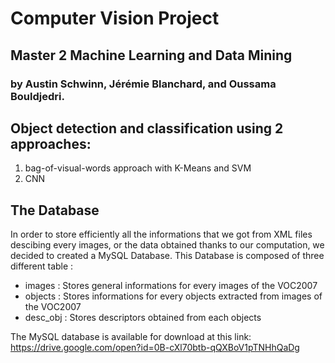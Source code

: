 # Computer Vision Project
## Master 2 Machine Learning and Data Mining
### by Austin Schwinn, Jérémie Blanchard, and Oussama Bouldjedri.


## Object detection and classification using 2 approaches:
1. bag-of-visual-words approach with K-Means and SVM 
2. CNN

## The Database
  In order to store efficiently all the informations that we got from XML files descibing every images, or the data obtained thanks to our computation, we decided to created a MySQL Database.
This Database is composed of three different table : 
* images : Stores general informations for every images of the VOC2007
* objects : Stores informations for every objects extracted from images of the VOC2007
* desc_obj : Stores descriptors obtained from each objects

The MySQL database is available for download at this link:
https://drive.google.com/open?id=0B-cXl70btb-qQXBoV1pTNHhQaDg
